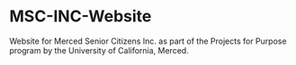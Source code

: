 # MSC-INC-Website
Website for Merced Senior Citizens Inc. as part of the Projects for Purpose program by the University of California, Merced.
